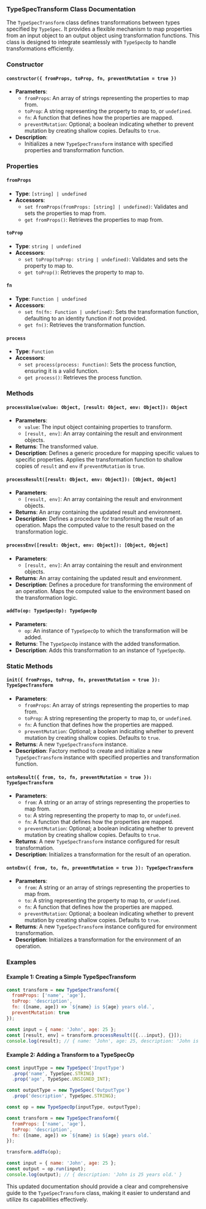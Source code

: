 ### TypeSpecTransform Class Documentation

The `TypeSpecTransform` class defines transformations between types specified by `TypeSpec`. It provides a flexible mechanism to map properties from an input object to an output object using transformation functions. This class is designed to integrate seamlessly with `TypeSpecOp` to handle transformations efficiently.

### Constructor

#### `constructor({ fromProps, toProp, fn, preventMutation = true })`
- **Parameters**:
  - `fromProps`: An array of strings representing the properties to map from.
  - `toProp`: A string representing the property to map to, or `undefined`.
  - `fn`: A function that defines how the properties are mapped.
  - `preventMutation`: Optional; a boolean indicating whether to prevent mutation by creating shallow copies. Defaults to `true`.
- **Description**:
  - Initializes a new `TypeSpecTransform` instance with specified properties and transformation function.

### Properties

#### `fromProps`
- **Type**: `[string] | undefined`
- **Accessors**:
  - `set fromProps(fromProps: [string] | undefined)`: Validates and sets the properties to map from.
  - `get fromProps()`: Retrieves the properties to map from.

#### `toProp`
- **Type**: `string | undefined`
- **Accessors**:
  - `set toProp(toProp: string | undefined)`: Validates and sets the property to map to.
  - `get toProp()`: Retrieves the property to map to.

#### `fn`
- **Type**: `Function | undefined`
- **Accessors**:
  - `set fn(fn: Function | undefined)`: Sets the transformation function, defaulting to an identity function if not provided.
  - `get fn()`: Retrieves the transformation function.

#### `process`
- **Type**: `Function`
- **Accessors**:
  - `set process(process: Function)`: Sets the process function, ensuring it is a valid function.
  - `get process()`: Retrieves the process function.

### Methods

#### `processValue(value: Object, [result: Object, env: Object]): Object`
- **Parameters**:
  - `value`: The input object containing properties to transform.
  - `[result, env]`: An array containing the result and environment objects.
- **Returns**: The transformed value.
- **Description**: Defines a generic procedure for mapping specific values to specific properties. Applies the transformation function to shallow copies of `result` and `env` if `preventMutation` is `true`.

#### `processResult([result: Object, env: Object]): [Object, Object]`
- **Parameters**:
  - `[result, env]`: An array containing the result and environment objects.
- **Returns**: An array containing the updated result and environment.
- **Description**: Defines a procedure for transforming the result of an operation. Maps the computed value to the result based on the transformation logic.

#### `processEnv([result: Object, env: Object]): [Object, Object]`
- **Parameters**:
  - `[result, env]`: An array containing the result and environment objects.
- **Returns**: An array containing the updated result and environment.
- **Description**: Defines a procedure for transforming the environment of an operation. Maps the computed value to the environment based on the transformation logic.

#### `addTo(op: TypeSpecOp): TypeSpecOp`
- **Parameters**:
  - `op`: An instance of `TypeSpecOp` to which the transformation will be added.
- **Returns**: The `TypeSpecOp` instance with the added transformation.
- **Description**: Adds this transformation to an instance of `TypeSpecOp`.

### Static Methods

#### `init({ fromProps, toProp, fn, preventMutation = true }): TypeSpecTransform`
- **Parameters**:
  - `fromProps`: An array of strings representing the properties to map from.
  - `toProp`: A string representing the property to map to, or `undefined`.
  - `fn`: A function that defines how the properties are mapped.
  - `preventMutation`: Optional; a boolean indicating whether to prevent mutation by creating shallow copies. Defaults to `true`.
- **Returns**: A new `TypeSpecTransform` instance.
- **Description**: Factory method to create and initialize a new `TypeSpecTransform` instance with specified properties and transformation function.

#### `ontoResult({ from, to, fn, preventMutation = true }): TypeSpecTransform`
- **Parameters**:
  - `from`: A string or an array of strings representing the properties to map from.
  - `to`: A string representing the property to map to, or `undefined`.
  - `fn`: A function that defines how the properties are mapped.
  - `preventMutation`: Optional; a boolean indicating whether to prevent mutation by creating shallow copies. Defaults to `true`.
- **Returns**: A new `TypeSpecTransform` instance configured for result transformation.
- **Description**: Initializes a transformation for the result of an operation.

#### `ontoEnv({ from, to, fn, preventMutation = true }): TypeSpecTransform`
- **Parameters**:
  - `from`: A string or an array of strings representing the properties to map from.
  - `to`: A string representing the property to map to, or `undefined`.
  - `fn`: A function that defines how the properties are mapped.
  - `preventMutation`: Optional; a boolean indicating whether to prevent mutation by creating shallow copies. Defaults to `true`.
- **Returns**: A new `TypeSpecTransform` instance configured for environment transformation.
- **Description**: Initializes a transformation for the environment of an operation.

### Examples

#### Example 1: Creating a Simple TypeSpecTransform
```javascript
const transform = new TypeSpecTransform({
  fromProps: ['name', 'age'],
  toProp: 'description',
  fn: ([name, age]) => `${name} is ${age} years old.`,
  preventMutation: true
});

const input = { name: 'John', age: 25 };
const [result, env] = transform.processResult([{...input}, {}]);
console.log(result); // { name: 'John', age: 25, description: 'John is 25 years old.' }
```

#### Example 2: Adding a Transform to a TypeSpecOp
```javascript
const inputType = new TypeSpec('InputType')
  .prop('name', TypeSpec.STRING)
  .prop('age', TypeSpec.UNSIGNED_INT);

const outputType = new TypeSpec('OutputType')
  .prop('description', TypeSpec.STRING);

const op = new TypeSpecOp(inputType, outputType);

const transform = new TypeSpecTransform({
  fromProps: ['name', 'age'],
  toProp: 'description',
  fn: ([name, age]) => `${name} is ${age} years old.`
});

transform.addTo(op);

const input = { name: 'John', age: 25 };
const output = op.run(input);
console.log(output); // { description: 'John is 25 years old.' }
```

This updated documentation should provide a clear and comprehensive guide to the `TypeSpecTransform` class, making it easier to understand and utilize its capabilities effectively.